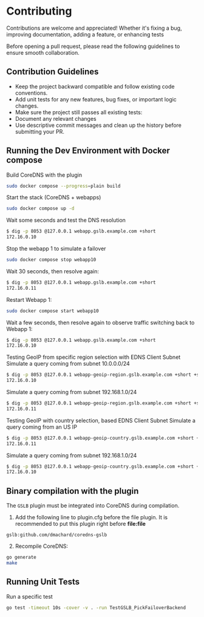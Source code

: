 # Contributing

Contributions are welcome and appreciated! Whether it's fixing a bug, improving documentation, adding a feature, or enhancing tests

Before opening a pull request, please read the following guidelines to ensure smooth collaboration.

## Contribution Guidelines

- Keep the project backward compatible and follow existing code conventions.
- Add unit tests for any new features, bug fixes, or important logic changes.
- Make sure the project still passes all existing tests:
- Document any relevant changes
- Use descriptive commit messages and clean up the history before submitting your PR.

## Running the Dev Environment with Docker compose

Build CoreDNS with the plugin

~~~ bash
sudo docker compose --progress=plain build
~~~

Start the stack (CoreDNS + webapps)

~~~ bash
sudo docker compose up -d 
~~~

Wait some seconds and test the DNS resolution

~~~ bash
$ dig -p 8053 @127.0.0.1 webapp.gslb.example.com +short
172.16.0.10
~~~

Stop the webapp 1 to simulate a failover

~~~ bash
sudo docker compose stop webapp10
~~~

Wait 30 seconds, then resolve again:

~~~ bash
$ dig -p 8053 @127.0.0.1 webapp.gslb.example.com +short
172.16.0.11
~~~

Restart Webapp 1:

~~~ bash
sudo docker compose start webapp10
~~~

Wait a few seconds, then resolve again to observe traffic switching back to Webapp 1:

~~~ bash
$ dig -p 8053 @127.0.0.1 webapp.gslb.example.com +short
172.16.0.10
~~~

Testing GeoIP from specific region selection with EDNS Client Subnet
Simulate a query coming from subnet 10.0.0.0/24

~~~ bash
$ dig -p 8053 @127.0.0.1 webapp-geoip-region.gslb.example.com +short +subnet=10.1.0.42/24
172.16.0.10
~~~

Simulate a query coming from subnet 192.168.1.0/24

~~~ bash
$ dig -p 8053 @127.0.0.1 webapp-geoip-region.gslb.example.com +short +subnet=10.2.0.7/24
172.16.0.11
~~~


Testing GeoIP with country selection, based EDNS Client Subnet
Simulate a query coming from an US IP

~~~ bash
$ dig -p 8053 @127.0.0.1 webapp-geoip-country.gslb.example.com +short +subnet=8.8.8.8/24
172.16.0.11
~~~

Simulate a query coming from subnet 192.168.1.0/24

~~~ bash
$ dig -p 8053 @127.0.0.1 webapp-geoip-country.gslb.example.com +short +subnet=90.29.0.0/24
172.16.0.10
~~~

## Binary compilation with the plugin

The `GSLB` plugin must be integrated into CoreDNS during compilation.

1. Add the following line to plugin.cfg before the file plugin. It is recommended to put this plugin right before **file:file**

~~~ text
gslb:github.com/dmachard/coredns-gslb
~~~

2. Recompile CoreDNS:

~~~ bash
go generate
make
~~~

## Running Unit Tests

Run a specific test

~~~ bash
go test -timeout 10s -cover -v . -run TestGSLB_PickFailoverBackend
~~~